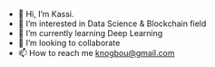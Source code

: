 - 👋 Hi, I’m Kassi.
- 👀 I’m interested in Data Science & Blockchain field
- 🌱 I’m currently learning Deep Learning
- 💞️ I’m looking to collaborate 
- 📫 How to reach me knogbou@gmail.com

<!---
antonio2505/antonio2505 is a ✨ special ✨ repository because its `README.md` (this file) appears on your GitHub profile.
You can click the Preview link to take a look at your changes.
--->
